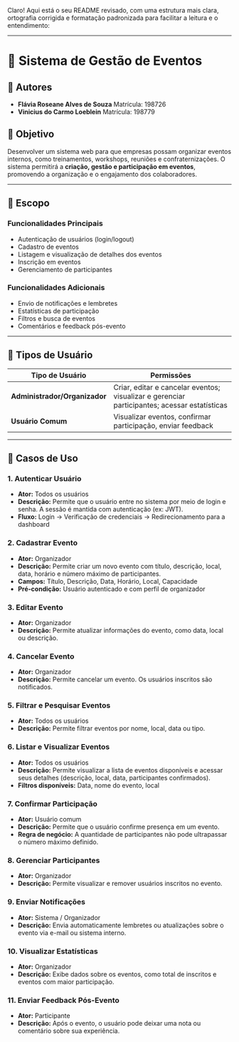 Claro! Aqui está o seu README revisado, com uma estrutura mais clara, ortografia corrigida e formatação padronizada para facilitar a leitura e o entendimento:

---

# 📄 Sistema de Gestão de Eventos

## 👥 Autores

* **Flávia Roseane Alves de Souza**
  Matrícula: 198726
* **Vinicius do Carmo Loeblein**
  Matrícula: 198779

## 🎯 Objetivo

Desenvolver um sistema web para que empresas possam organizar eventos internos, como treinamentos, workshops, reuniões e confraternizações.
O sistema permitirá a **criação, gestão e participação em eventos**, promovendo a organização e o engajamento dos colaboradores.

---

## 📌 Escopo

### Funcionalidades Principais

* Autenticação de usuários (login/logout)
* Cadastro de eventos
* Listagem e visualização de detalhes dos eventos
* Inscrição em eventos
* Gerenciamento de participantes

### Funcionalidades Adicionais

* Envio de notificações e lembretes
* Estatísticas de participação
* Filtros e busca de eventos
* Comentários e feedback pós-evento

---

## 👤 Tipos de Usuário

| Tipo de Usuário               | Permissões                                                                                   |
| ----------------------------- | -------------------------------------------------------------------------------------------- |
| **Administrador/Organizador** | Criar, editar e cancelar eventos; visualizar e gerenciar participantes; acessar estatísticas |
| **Usuário Comum**             | Visualizar eventos, confirmar participação, enviar feedback                                  |

---

## 🧩 Casos de Uso

### 1. Autenticar Usuário

* **Ator:** Todos os usuários
* **Descrição:** Permite que o usuário entre no sistema por meio de login e senha. A sessão é mantida com autenticação (ex: JWT).
* **Fluxo:** Login → Verificação de credenciais → Redirecionamento para a dashboard

### 2. Cadastrar Evento

* **Ator:** Organizador
* **Descrição:** Permite criar um novo evento com título, descrição, local, data, horário e número máximo de participantes.
* **Campos:** Título, Descrição, Data, Horário, Local, Capacidade
* **Pré-condição:** Usuário autenticado e com perfil de organizador

### 3. Editar Evento

* **Ator:** Organizador
* **Descrição:** Permite atualizar informações do evento, como data, local ou descrição.

### 4. Cancelar Evento

* **Ator:** Organizador
* **Descrição:** Permite cancelar um evento. Os usuários inscritos são notificados.

### 5. Filtrar e Pesquisar Eventos

* **Ator:** Todos os usuários
* **Descrição:** Permite filtrar eventos por nome, local, data ou tipo.

### 6. Listar e Visualizar Eventos

* **Ator:** Todos os usuários
* **Descrição:** Permite visualizar a lista de eventos disponíveis e acessar seus detalhes (descrição, local, data, participantes confirmados).
* **Filtros disponíveis:** Data, nome do evento, local

### 7. Confirmar Participação

* **Ator:** Usuário comum
* **Descrição:** Permite que o usuário confirme presença em um evento.
* **Regra de negócio:** A quantidade de participantes não pode ultrapassar o número máximo definido.

### 8. Gerenciar Participantes

* **Ator:** Organizador
* **Descrição:** Permite visualizar e remover usuários inscritos no evento.

### 9. Enviar Notificações

* **Ator:** Sistema / Organizador
* **Descrição:** Envia automaticamente lembretes ou atualizações sobre o evento via e-mail ou sistema interno.

### 10. Visualizar Estatísticas

* **Ator:** Organizador
* **Descrição:** Exibe dados sobre os eventos, como total de inscritos e eventos com maior participação.

### 11. Enviar Feedback Pós-Evento

* **Ator:** Participante
* **Descrição:** Após o evento, o usuário pode deixar uma nota ou comentário sobre sua experiência.

